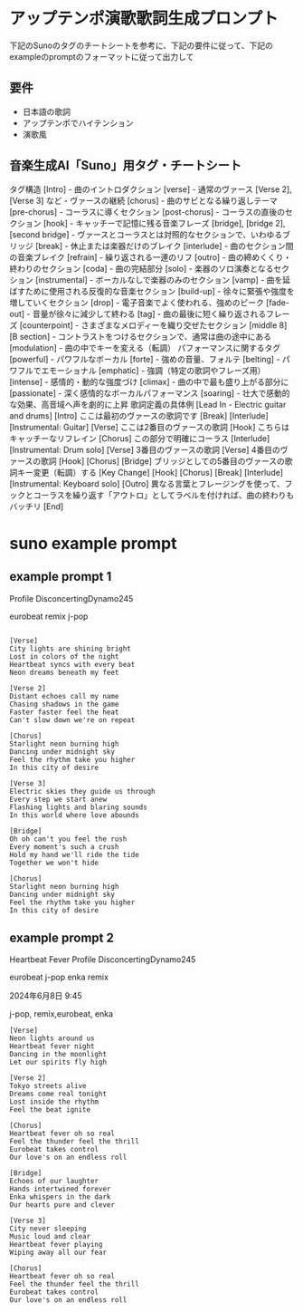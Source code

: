 # アップテンポ演歌歌詞生成プロンプト
下記のSunoのタグのチートシートを参考に、下記の要件に従って、下記のexampleのpromptのフォーマットに従って出力して

## 要件
- 日本語の歌詞
- アップテンポでハイテンション
- 演歌風

## 音楽生成AI「Suno」用タグ・チートシート

タグ構造
[Intro] - 曲のイントロダクション
[verse] - 通常のヴァース
[Verse 2], [Verse 3] など - ヴァースの継続
[chorus] - 曲のサビとなる繰り返しテーマ
[pre-chorus] - コーラスに導くセクション
[post-chorus] - コーラスの直後のセクション
[hook] - キャッチーで記憶に残る音楽フレーズ
[bridge], [bridge 2], [second bridge] - ヴァースとコーラスとは対照的なセクションで、いわゆるブリッジ
[break] - 休止または楽器だけのブレイク
[interlude] - 曲のセクション間の音楽ブレイク
[refrain] - 繰り返される一連のリフ
[outro] - 曲の締めくくり・終わりのセクション
[coda] - 曲の完結部分
[solo] - 楽器のソロ演奏となるセクション
[instrumental] - ボーカルなしで楽器のみのセクション
[vamp] - 曲を延ばすために使用される反復的な音楽セクション
[build-up] - 徐々に緊張や強度を増していくセクション
[drop] - 電子音楽でよく使われる、強めのピーク
[fade-out] - 音量が徐々に減少して終わる
[tag] - 曲の最後に短く繰り返されるフレーズ
[counterpoint] - さまざまなメロディーを織り交ぜたセクション
[middle 8] [B section] - コントラストをつけるセクションで、通常は曲の途中にある
[modulation] - 曲の中でキーを変える（転調）
パフォーマンスに関するタグ
[powerful] - パワフルなボーカル
[forte] - 強めの音量、フォルテ
[belting] - パワフルでエモーショナル
[emphatic] - 強調（特定の歌詞やフレーズ用）
[intense] - 感情的・動的な強度づけ
[climax] - 曲の中で最も盛り上がる部分に
[passionate] - 深く感情的なボーカルパフォーマンス
[soaring] - 壮大で感動的な効果、高音域へ声を劇的に上昇
歌詞定義の具体例
[Lead In - Electric guitar and drums]
[Intro]
ここは最初のヴァースの歌詞です
[Break]
[Interlude]
[Instrumental: Guitar]
[Verse]
ここは2番目のヴァースの歌詞
[Hook]
こちらはキャッチーなリフレイン
[Chorus]
この部分で明確にコーラス
[Interlude]
[Instrumental: Drum solo]
[Verse]
3番目のヴァースの歌詞
[Verse]
4番目のヴァースの歌詞
[Hook]
[Chorus]
[Bridge]
ブリッジとしての5番目のヴァースの歌詞キー変更（転調）する
[Key Change]
[Hook]
[Chorus]
[Break]
[Interlude]
[Instrumental: Keyboard solo]
[Outro]
異なる言葉とフレージングを使って、フックとコーラスを繰り返す「アウトロ」としてラベルを付ければ、曲の終わりもバッチリ
[End]


# suno example prompt


## example prompt 1



Profile
DisconcertingDynamo245

eurobeat remix j-pop

```suno-prompt

[Verse]
City lights are shining bright
Lost in colors of the night
Heartbeat syncs with every beat
Neon dreams beneath my feet

[Verse 2]
Distant echoes call my name
Chasing shadows in the game
Faster faster feel the heat
Can't slow down we're on repeat

[Chorus]
Starlight neon burning high
Dancing under midnight sky
Feel the rhythm take you higher
In this city of desire

[Verse 3]
Electric skies they guide us through
Every step we start anew
Flashing lights and blaring sounds
In this world where love abounds

[Bridge]
Oh oh can't you feel the rush
Every moment's such a crush
Hold my hand we'll ride the tide
Together we won't hide

[Chorus]
Starlight neon burning high
Dancing under midnight sky
Feel the rhythm take you higher
In this city of desire

```


## example prompt 2

Heartbeat Fever
Profile
DisconcertingDynamo245

eurobeat j-pop enka remix

2024年6月8日 9:45


j-pop, remix,eurobeat, enka

```suno-prompt
[Verse]
Neon lights around us
Heartbeat fever night
Dancing in the moonlight
Let our spirits fly high

[Verse 2]
Tokyo streets alive
Dreams come real tonight
Lost inside the rhythm
Feel the beat ignite

[Chorus]
Heartbeat fever oh so real
Feel the thunder feel the thrill
Eurobeat takes control
Our love's on an endless roll

[Bridge]
Echoes of our laughter
Hands intertwined forever
Enka whispers in the dark
Our hearts pure and clever

[Verse 3]
City never sleeping
Music loud and clear
Heartbeat fever playing
Wiping away all our fear

[Chorus]
Heartbeat fever oh so real
Feel the thunder feel the thrill
Eurobeat takes control
Our love's on an endless roll
```

